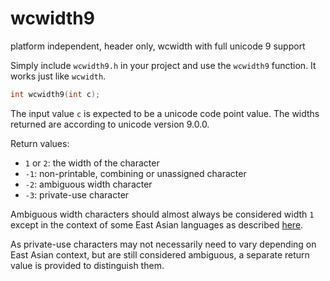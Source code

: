 # wcwidth9

platform independent, header only, wcwidth with full unicode 9 support

Simply include `wcwidth9.h` in your project and use the `wcwidth9` function.
It works just like `wcwidth`.

```c
int wcwidth9(int c);
```

The input value `c` is expected to be a unicode code point value. The widths returned are according to unicode version 9.0.0.

Return values:

* `1` or `2`: the width of the character
* `-1`: non-printable, combining or unassigned character
* `-2`: ambiguous width character
* `-3`: private-use character

Ambiguous width characters should almost always be considered width `1` except in the context of some East Asian languages as described [here](http://unicode.org/reports/tr11/).

As private-use characters may not necessarily need to vary depending on East Asian context, but are still considered ambiguous, a separate return value is provided to distinguish them.
